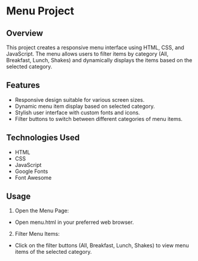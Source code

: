 # Menu Project

## Overview
This project creates a responsive menu interface using HTML, CSS, and JavaScript. 
The menu allows users to filter items by category (All, Breakfast, Lunch, Shakes) and 
dynamically displays the items based on the selected category.

## Features
* Responsive design suitable for various screen sizes.
* Dynamic menu item display based on selected category.
* Stylish user interface with custom fonts and icons.
* Filter buttons to switch between different categories of menu items.

## Technologies Used
* HTML
* CSS
* JavaScript
* Google Fonts
* Font Awesome

## Usage
1. Open the Menu Page:
* Open menu.html in your preferred web browser.
2. Filter Menu Items:
* Click on the filter buttons (All, Breakfast, Lunch, Shakes) to view menu items of the selected category.
